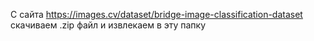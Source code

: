 С сайта https://images.cv/dataset/bridge-image-classification-dataset скачиваем .zip файл и извлекаем в эту папку